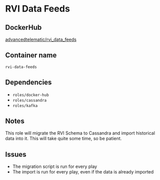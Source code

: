 # RVI Data Feeds

## DockerHub

[advancedtelematic/rvi_data_feeds](https://registry.hub.docker.com/u/advancedtelematic/rvi_data_feeds/)

## Container name

`rvi-data-feeds`

## Dependencies

* `roles/docker-hub`
* `roles/cassandra`
* `roles/kafka`

## Notes

This role will migrate the RVI Schema to Cassandra and import historical data
into it. This will take quite some time, so be patient.

## Issues

* The migration script is run for every play
* The import is run for every play, even if the data is already imported
